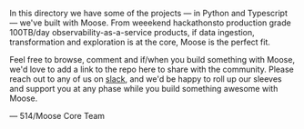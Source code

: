 In this directory we have some of the projects — in Python and Typescript — we've built with Moose. From weeekend hackathonsto production grade 100TB/day observability-as-a-service products, if data ingestion, transformation and exploration is at the core, Moose is the perfect fit. 

Feel free to browse, comment and if/when you build something with Moose, we'd love to add a link to the repo here to share with the community. Please reach out to any of us on [slack](https://join.slack.com/t/moose-community/shared_invite/zt-2fjh5n3wz-cnOmM9Xe9DYAgQrNu8xKxg), and we'd be happy to roll up our sleeves and support you at any phase while you build something awesome with Moose.

— 514/Moose Core Team
